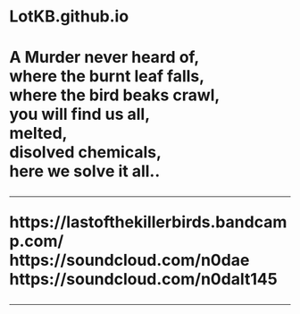 # LotKB.github.io
<h1>
  A Murder never heard of,<br> 
  where the burnt leaf falls,<br> 
  where the bird beaks crawl,<br>
  you will find us all,<br>
  melted,<br>
  disolved chemicals,<br>
  here we solve it all..<br>
  <hr>
https://lastofthekillerbirds.bandcamp.com/<br>
https://soundcloud.com/n0dae<br>
https://soundcloud.com/n0dalt145<br>
  <hr>
